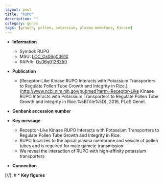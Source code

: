 ```yaml
---
layout: post
title: "RUPO"
description: ""
category: genes
tags: [growth, pollen, potassium, plasma membrane, Kinase]
---
```


* **Information**  
    + Symbol: RUPO  
    + MSU: [LOC_Os06g03610](http://rice.plantbiology.msu.edu/cgi-bin/ORF_infopage.cgi?orf=LOC_Os06g03610)  
    + RAPdb: [Os06g0126250](http://rapdb.dna.affrc.go.jp/viewer/gbrowse_details/irgsp1?name=Os06g0126250)  

* **Publication**  
    + [Receptor-Like Kinase RUPO Interacts with Potassium Transporters to Regulate Pollen Tube Growth and Integrity in Rice.](http://www.ncbi.nlm.nih.gov/pubmed?term=Receptor-Like Kinase RUPO Interacts with Potassium Transporters to Regulate Pollen Tube Growth and Integrity in Rice.%5BTitle%5D), 2016, PLoS Genet.

* **Genbank accession number**  

* **Key message**  
    + Receptor-Like Kinase RUPO Interacts with Potassium Transporters to Regulate Pollen Tube Growth and Integrity in Rice.
    + RUPO localizes to the apical plasma membrane and vesicle of pollen tubes and is required for male gamete transmission
    + We reveal the interaction of RUPO with high-affinity potassium transporters

* **Connection**  

[//]: # * **Key figures**  


